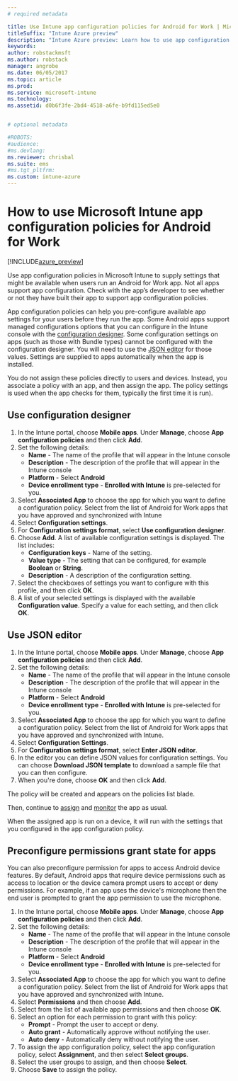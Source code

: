 ```yaml
---
# required metadata

title: Use Intune app configuration policies for Android for Work | Microsoft Docs
titleSuffix: "Intune Azure preview"
description: "Intune Azure preview: Learn how to use app configuration policies to provide configuration data to an Android for Work app when it is run."
keywords:
author: robstackmsft
ms.author: robstack
manager: angrobe
ms.date: 06/05/2017
ms.topic: article
ms.prod:
ms.service: microsoft-intune
ms.technology:
ms.assetid: d0b6f3fe-2bd4-4518-a6fe-b9fd115ed5e0


# optional metadata

#ROBOTS:
#audience:
#ms.devlang:
ms.reviewer: chrisbal
ms.suite: ems
#ms.tgt_pltfrm:
ms.custom: intune-azure
---
```


# How to use Microsoft Intune app configuration policies for Android for Work

[!INCLUDE[azure_preview](./includes/azure_preview.md)]

Use app configuration policies in Microsoft Intune to supply settings that might be available when users run an Android for Work app. Not all apps support app configuration. Check with the app’s developer to see whether or not they have built their app to support app configuration policies.

App configuration policies can help you pre-configure available app settings for your users before they run the app. Some Android apps support managed configurations options that you can configure in the Intune console with the [configuration designer](#use-configuration-designer). Some configuration settings on apps (such as those with Bundle types) cannot be configured with the configuration designer.  You will need to use the [JSON editor](#use-json-editor) for those values.   Settings are supplied to apps automatically when the app is installed.

You do not assign these policies directly to users and devices. Instead, you associate a policy with an app, and then assign the app. The policy settings is used when the app checks for them, typically the first time it is run).

## Use configuration designer

1. In the Intune portal, choose **Mobile apps**. Under **Manage**, choose **App configuration policies** and then click **Add**.
2. Set the following details:
    - **Name** - The name of the profile that will appear in the Intune console
    - **Description** - The  description of the profile that will appear in the Intune console
    - **Platform** - Select **Android**
    - **Device enrollment type** - **Enrolled with Intune** is pre-selected for you.
3. Select **Associated App** to choose the app for which you want to define a configuration policy.  Select from the list of Android for Work apps that you have approved and synchronized with Intune
4. Select **Configuration settings**.
5. For **Configuration settings format**, select **Use configuration designer**.
6. Choose **Add**. A list of  available configuration settings is displayed. The list includes:
    - **Configuration keys** - Name of the setting.
    - **Value type** - The setting that can be configured, for example **Boolean** or **String**.
    - **Description** - A description of the configuration setting.
7. Select the checkboxes of settings you want to configure with this profile, and then click **OK**.
8. A list of your selected settings is displayed with the available **Configuration value**. Specify a value for each setting, and then click **OK**.

## Use JSON editor

1. In the Intune portal, choose **Mobile apps**. Under **Manage**, choose **App configuration policies** and then click **Add**.
2. Set the following details:
    - **Name** - The name of the profile that will appear in the Intune console
    - **Description** - The  description of the profile that will appear in the Intune console
    - **Platform** - Select **Android**
    - **Device enrollment type** - **Enrolled with Intune** is pre-selected for you.
3. Select **Associated App** to choose the app for which you want to define a configuration policy.  Select from the list of Android for Work apps that you have approved and synchronized with Intune.
5. Select **Configuration Settings**.
6. For **Configuration settings format**, select **Enter JSON editor**.
7. In the editor you can define JSON values for configuration settings. You can choose **Download JSON template** to download a sample file that you can then configure.
8. When you're done, choose **OK** and then click **Add**.

The policy will be created and appears on the policies list blade.

Then, continue to [assign](apps-deploy.md) and [monitor](apps-monitor.md) the app as usual.

When the assigned app is run on a device, it will run with the settings that you configured in the app configuration policy.

## Preconfigure permissions grant state for apps

You can also preconfigure permission for apps to access Android device features. By default, Android apps that require device permissions such as access to location or the device camera prompt users to accept or deny permissions. For example, if an app uses the device's microphone then the end user is prompted to grant the app permission to use the microphone.

1. In the Intune portal, choose **Mobile apps**. Under **Manage**, choose **App configuration policies** and then click **Add**.
2. Set the following details:
    - **Name** - The name of the profile that will appear in the Intune console
    - **Description** - The  description of the profile that will appear in the Intune console
    - **Platform** - Select **Android**
    - **Device enrollment type** - **Enrolled with Intune** is pre-selected for you.
3. Select **Associated App** to choose the app for which you want to define a configuration policy.  Select from the list of Android for Work apps that you have approved and synchronized with Intune.
5. Select **Permissions** and then choose **Add**.
6. Select from the list of available app permissions and then choose **OK**.
7. Select an option for each permission to grant with this policy:
    - **Prompt** - Prompt the user to accept or deny.
    - **Auto grant** - Automatically approve without notifying the user.
    - **Auto deny** - Automatically deny without notifying the user.
8. To assign the app configuration policy, select the app configuration policy, select **Assignment**, and then select **Select groups**.
9. Select the user groups to assign, and then choose **Select**.
10. Choose **Save** to assign the policy.
